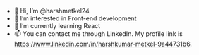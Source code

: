 - 👋 Hi, I’m @harshmetkel24
- 👀 I’m interested in Front-end development
- 🌱 I’m currently learning React
- 📫 You can contact me through LinkedIn. My profile link is https://www.linkedin.com/in/harshkumar-metkel-9a44731b6.

<!---
harshmetkel24/harshmetkel24 is a ✨ special ✨ repository because its `README.md` (this file) appears on your GitHub profile.
You can click the Preview link to take a look at your changes.
--->
